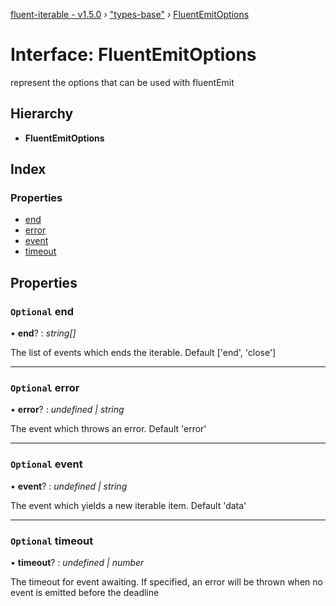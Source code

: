 [fluent-iterable - v1.5.0](../README.md) › ["types-base"](../modules/_types_base_.md) › [FluentEmitOptions](_types_base_.fluentemitoptions.md)

# Interface: FluentEmitOptions

represent the options that can be used with fluentEmit

## Hierarchy

* **FluentEmitOptions**

## Index

### Properties

* [end](_types_base_.fluentemitoptions.md#optional-end)
* [error](_types_base_.fluentemitoptions.md#optional-error)
* [event](_types_base_.fluentemitoptions.md#optional-event)
* [timeout](_types_base_.fluentemitoptions.md#optional-timeout)

## Properties

### `Optional` end

• **end**? : *string[]*

The list of events which ends the iterable. Default ['end', 'close']

___

### `Optional` error

• **error**? : *undefined | string*

The event which throws an error. Default 'error'

___

### `Optional` event

• **event**? : *undefined | string*

The event which yields a new iterable item. Default 'data'

___

### `Optional` timeout

• **timeout**? : *undefined | number*

The timeout for event awaiting. If specified, an error will be thrown when no event is emitted
before the deadline
